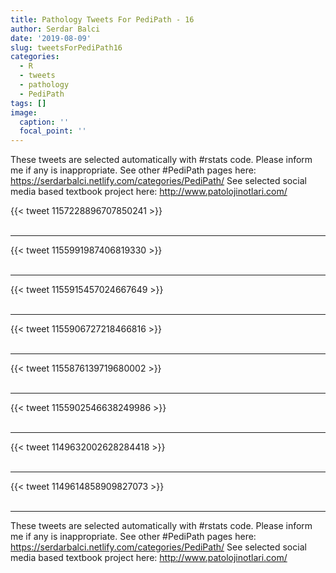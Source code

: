 ```yaml
---
title: Pathology Tweets For PediPath - 16
author: Serdar Balci
date: '2019-08-09'
slug: tweetsForPediPath16
categories:
  - R
  - tweets
  - pathology
  - PediPath
tags: []
image:
  caption: ''
  focal_point: ''
---
```



These tweets are selected automatically with #rstats code. Please inform me if any is inappropriate.
See other #PediPath pages here: https://serdarbalci.netlify.com/categories/PediPath/ 
See selected social media based textbook project here: http://www.patolojinotlari.com/

{{< tweet 1157228896707850241 >}}
<br>
<br>
<hr>
{{< tweet 1155991987406819330 >}}
<br>
<br>
<hr>
{{< tweet 1155915457024667649 >}}
<br>
<br>
<hr>
{{< tweet 1155906727218466816 >}}
<br>
<br>
<hr>
{{< tweet 1155876139719680002 >}}
<br>
<br>
<hr>
{{< tweet 1155902546638249986 >}}
<br>
<br>
<hr>
{{< tweet 1149632002628284418 >}}
<br>
<br>
<hr>
{{< tweet 1149614858909827073 >}}
<br>
<br>
<hr>


These tweets are selected automatically with #rstats code. Please inform me if any is inappropriate.
See other #PediPath pages here: https://serdarbalci.netlify.com/categories/PediPath/ 
See selected social media based textbook project here: http://www.patolojinotlari.com/
